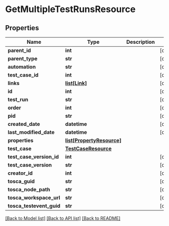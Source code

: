 # GetMultipleTestRunsResource

## Properties
Name | Type | Description | Notes
------------ | ------------- | ------------- | -------------
**parent_id** | **int** |  | [optional] 
**parent_type** | **str** |  | [optional] 
**automation** | **str** |  | [optional] 
**test_case_id** | **int** |  | [optional] 
**links** | [**list[Link]**](Link.md) |  | [optional] 
**id** | **int** |  | [optional] 
**test_run** | **str** |  | [optional] 
**order** | **int** |  | [optional] 
**pid** | **str** |  | [optional] 
**created_date** | **datetime** |  | [optional] 
**last_modified_date** | **datetime** |  | [optional] 
**properties** | [**list[PropertyResource]**](PropertyResource.md) |  | 
**test_case** | [**TestCaseResource**](TestCaseResource.md) |  | 
**test_case_version_id** | **int** |  | [optional] 
**test_case_version** | **str** |  | [optional] 
**creator_id** | **int** |  | [optional] 
**tosca_guid** | **str** |  | [optional] 
**tosca_node_path** | **str** |  | [optional] 
**tosca_workspace_url** | **str** |  | [optional] 
**tosca_testevent_guid** | **str** |  | [optional] 

[[Back to Model list]](../README.md#documentation-for-models) [[Back to API list]](../README.md#documentation-for-api-endpoints) [[Back to README]](../README.md)


